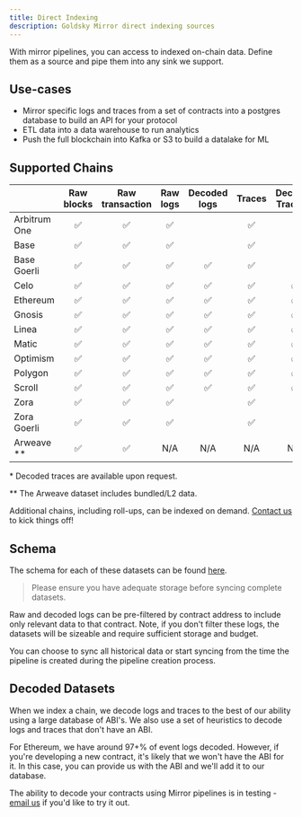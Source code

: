 ```yaml
---
title: Direct Indexing
description: Goldsky Mirror direct indexing sources
---
```


With mirror pipelines, you can access to indexed on-chain data. Define them as a source and pipe them into any sink we support.

## Use-cases

- Mirror specific logs and traces from a set of contracts into a postgres database to build an API for your protocol
- ETL data into a data warehouse to run analytics
- Push the full blockchain into Kafka or S3 to build a datalake for ML

## Supported Chains

|                | Raw blocks | Raw transaction | Raw logs | Decoded logs | Traces | Decoded Traces * | Raw Receipts |
| -------------- | :--------: | :-------------: | :------: | :----------: | :----: | :------------: | :----------: |
| Arbitrum One   |     ✅     |       ✅        |    ✅    |              |   ✅   |               |      ✅      |
| Base           |     ✅     |       ✅        |    ✅    |              |   ✅   |               |      ✅      |
| Base Goerli    |     ✅     |       ✅        |    ✅    |      ✅      |   ✅   |               |      ✅      |
| Celo           |     ✅     |       ✅        |    ✅    |      ✅      |   ✅   |       ✅       |      ✅      |
| Ethereum       |     ✅     |       ✅        |    ✅    |      ✅      |   ✅   |       ✅       |      ✅      |
| Gnosis         |     ✅     |       ✅        |    ✅    |      ✅      |   ✅   |       ✅       |      ✅      |
| Linea          |     ✅     |       ✅        |    ✅    |      ✅      |   ✅   |       ✅       |      ✅      |
| Matic          |     ✅     |       ✅        |    ✅    |      ✅      |   ✅   |       ✅       |      ✅      |
| Optimism       |     ✅     |       ✅        |    ✅    |      ✅      |   ✅   |       ✅       |      ✅      |
| Polygon        |     ✅     |       ✅        |    ✅    |      ✅      |   ✅   |       ✅       |      ✅      |
| Scroll         |     ✅     |       ✅        |    ✅    |      ✅      |   ✅   |       ✅       |      ✅      |
| Zora           |     ✅     |       ✅        |    ✅    |              |   ✅   |               |      ✅      |
| Zora Goerli    |     ✅     |       ✅        |    ✅    |              |   ✅   |               |      ✅      |
| Arweave **      |     ✅     |       ✅        |   N/A    |     N/A      |  N/A   |      N/A       |     N/A      |

\* Decoded traces are available upon request.

\** The Arweave dataset includes bundled/L2 data.

Additional chains, including roll-ups, can be indexed on demand. [Contact us](mailto:support@goldsky.com) to kick things off!

## Schema

The schema for each of these datasets can be found [here](/references/indexed-on-chain-data-schemas).

> Please ensure you have adequate storage before syncing complete datasets.

Raw and decoded logs can be pre-filtered by contract address to include only relevant data to that contract. Note, if you don't filter these logs, the datasets will be sizeable and require sufficient storage and budget.

You can choose to sync all historical data or start syncing from the time the pipeline is created during the pipeline creation process.

## Decoded Datasets

When we index a chain, we decode logs and traces to the best of our ability using a large database of ABI's. We also use a set of heuristics to decode logs and traces that don't have an ABI.

For Ethereum, we have around 97+% of event logs decoded. However, if you're developing a new contract, it's likely that we won't have the ABI for it. In this case, you can provide us with the ABI and we'll add it to our database.

The ability to decode your contracts using Mirror pipelines is in testing - [email us](mailto:support@goldsky.com) if you'd like to try it out.
